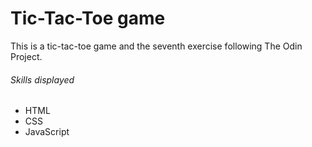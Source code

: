 # Tic-Tac-Toe game
This is a tic-tac-toe game and the seventh exercise following The Odin Project.

###### Skills displayed

- HTML
- CSS
- JavaScript